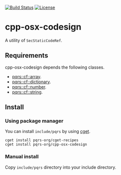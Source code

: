 [![Build Status](https://travis-ci.org/pqrs-org/cpp-osx-codesign.svg?branch=master)](https://travis-ci.org/pqrs-org/cpp-osx-codesign)
[![License](https://img.shields.io/badge/license-Boost%20Software%20License-blue.svg)](https://github.com/pqrs-org/cpp-osx-codesign/blob/master/LICENSE.md)

# cpp-osx-codesign

A utility of `SecStaticCodeRef`.

## Requirements

cpp-osx-codesign depends the following classes.

- [pqrs::cf::array](https://github.com/pqrs-org/cpp-cf-array).
- [pqrs::cf::dictionary](https://github.com/pqrs-org/cpp-cf-dictionary).
- [pqrs::cf::number](https://github.com/pqrs-org/cpp-cf-number).
- [pqrs::cf::string](https://github.com/pqrs-org/cpp-cf-string).

## Install

### Using package manager

You can install `include/pqrs` by using [cget](https://github.com/pfultz2/cget).

```shell
cget install pqrs-org/cget-recipes
cget install pqrs-org/cpp-osx-codesign
```

### Manual install

Copy `include/pqrs` directory into your include directory.
